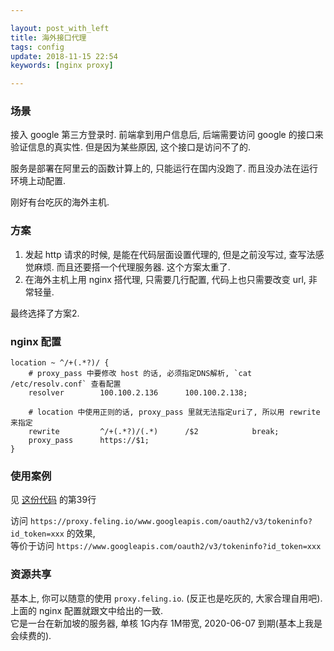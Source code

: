 ```yaml
---

layout: post_with_left
title: 海外接口代理
tags: config
update: 2018-11-15 22:54
keywords: [nginx proxy]

---
```


### 场景
接入 google 第三方登录时. 前端拿到用户信息后, 后端需要访问 google 的接口来验证信息的真实性. 但是因为某些原因, 这个接口是访问不了的.     

服务是部署在阿里云的函数计算上的, 只能运行在国内没跑了. 而且没办法在运行环境上动配置.       

刚好有台吃灰的海外主机.      

### 方案
1. 发起 http 请求的时候, 是能在代码层面设置代理的, 但是之前没写过, 查写法感觉麻烦. 而且还要搭一个代理服务器. 这个方案太重了. 
2. 在海外主机上用 nginx 搭代理, 只需要几行配置, 代码上也只需要改变 url, 非常轻量. 

最终选择了方案2.    

### nginx 配置
```
location ~ ^/+(.*?)/ {
    # proxy_pass 中要修改 host 的话, 必须指定DNS解析, `cat /etc/resolv.conf` 查看配置
    resolver        100.100.2.136      100.100.2.138; 

    # location 中使用正则的话, proxy_pass 里就无法指定uri了, 所以用 rewrite 来指定
    rewrite         ^/+(.*?)/(.*)      /$2            break;
    proxy_pass      https://$1; 
}
```

### 使用案例
见 [这份代码](https://github.com/playay/loginWithGoogle/blob/master/src/main/java/io/feling/loginwithgoogle/api/LoginWithGoogle.java) 的第39行     

访问 `https://proxy.feling.io/www.googleapis.com/oauth2/v3/tokeninfo?id_token=xxx` 的效果,     
等价于访问 `https://www.googleapis.com/oauth2/v3/tokeninfo?id_token=xxx`

### 资源共享
基本上, 你可以随意的使用 `proxy.feling.io`. (反正也是吃灰的, 大家合理自用吧).    
上面的 nginx 配置就跟文中给出的一致.    
它是一台在新加坡的服务器, 单核 1G内存 1M带宽, 2020-06-07 到期(基本上我是会续费的).    





